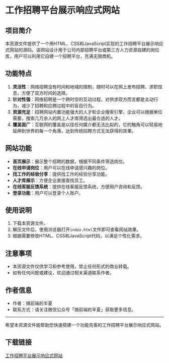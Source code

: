 # 工作招聘平台展示响应式网站

## 项目简介

本资源文件提供了一个用HTML、CSS和JavaScript实现的工作招聘平台展示响应式网站的源码。该网站设计用于公司内部招聘平台或第三方人力资源自建的岗位库，用户可以利用它自建一个招聘平台，充满无限商机。

## 功能特点

1. **灵活性**：网络招聘没有时间和地域的限制，随时可以在网上发布招聘、求职信息，方便了双方时间的选择。
2. **针对性强**：网络招聘是一个跨时空的互动过程，对供求双方而言都是主动行为，减少了招聘和应聘过程中的盲目行为。
3. **资源充足**：招聘网站内置功能强大的人才和企业搜索引擎，企业可以根据单位需要，搜索几万余人的网上人才库筛选出最合适的人才。
4. **覆盖面广**：互联网的覆盖是以往任何媒介都无法比拟的，它的触角可以轻易地延伸到世界的每一个角落，达到传统招聘方式无法获得的效果。

## 网站功能

- **首页展示**：展示整个招聘的数据，根据不同条件筛选岗位。
- **在线申请岗位**：用户可以在线申请感兴趣的岗位。
- **找工作的经验分享**：提供找工作的经验分享功能。
- **人才库展示**：方便企业直接查找员工。
- **在线客服反馈系统**：提供在线客服反馈系统，方便用户咨询和反馈。
- **登录功能**：用户可以登录个人账户。

## 使用说明

1. 下载本资源文件。
2. 解压文件后，使用浏览器打开`index.html`文件即可查看网站效果。
3. 根据需要修改HTML、CSS和JavaScript代码，以满足个性化需求。

## 注意事项

- 本资源文件仅供学习和参考使用，禁止任何形式的商业转载。
- 如有任何问题或建议，欢迎通过相关渠道联系作者。

## 作者信息

- 作者：搞前端的半夏
- 联系方式：请关注微信公众号「搞前端的半夏」获取更多信息。

---

希望本资源文件能帮助您快速搭建一个功能完善的工作招聘平台展示响应式网站。

## 下载链接

[工作招聘平台展示响应式网站](https://pan.quark.cn/s/3b815ce535b7)